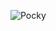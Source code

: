 ![Pocky](https://github-readme-stats.vercel.app/api?username=Pocky-Pancake&show_icons=true&theme=transparent)

